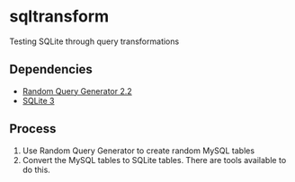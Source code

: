 # sqltransform
Testing SQLite through query transformations

## Dependencies
- [Random Query Generator 2.2](https://launchpad.net/randgen)
- [SQLite 3](https://www.sqlite.org/)

## Process
1. Use Random Query Generator to create random MySQL tables
2. Convert the MySQL tables to SQLite tables. There are tools available to do this.

